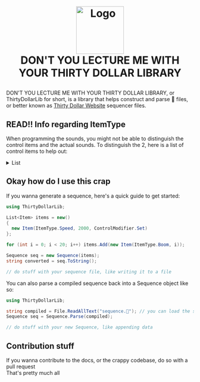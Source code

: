 
# <p align="center"><img src="https://user-images.githubusercontent.com/42378704/170884149-7e2f5c9f-91c8-488b-9fa3-b5beaa521a70.png" alt="Logo" width="128" align="center"/> <br/> DON'T YOU LECTURE ME WITH YOUR THIRTY DOLLAR LIBRARY</p>
DON'T YOU LECTURE ME WITH YOUR THIRTY DOLLAR LIBRARY, or ThirtyDollarLib for short, is a library that helps construct and parse 🗿 files, or better known as [Thirty Dollar Website](https://gdcolon.com/🗿) sequencer files.

## READ!! Info regarding ItemType
When programming the sounds, you might not be able to distinguish the control items and the actual sounds.
To distinguish the 2, here is a list of control items to help out:
<details>
  <summary>List</summary>
  Speed,
  Volume,
  Stop,
  LoopMany,
  Loop,
  LoopTarget,
  Cut,
  Combine,
  Jump,
  Target,
  Flash,
  StartPos,
  Pause
</details>

## Okay how do I use this crap
If you wanna generate a sequence, here's a quick guide to get started:
```cs
using ThirtyDollarLib;

List<Item> items = new()
{
  new Item(ItemType.Speed, 2000, ControlModifier.Set)
};

for (int i = 0; i < 20; i++) items.Add(new Item(ItemType.Boom, i));

Sequence seq = new Sequence(items);
string converted = seq.ToString();

// do stuff with your sequence file, like writing it to a file
```

You can also parse a compiled sequence back into a Sequence object like so:
```cs
using ThirtyDollarLib;

string compiled = File.ReadAllText("sequence.🗿"); // you can load the string in any way you'd like, we're only using files as an example
Sequence seq = Sequence.Parse(compiled);

// do stuff with your new Sequence, like appending data
```

## Contribution stuff
If you wanna contribute to the docs, or the crappy codebase, do so with a pull request \
That's pretty much all
